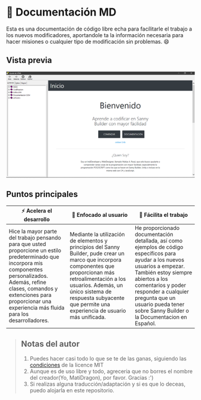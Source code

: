 # :blue_book: Documentación MD
Esta es una documentación de código libre echa para facílitarle el trabajo a los nuevos modificadores, aportandole ta la información necesaria para hacer misiones o cualquier tipo de modificación sin problemas. :smile:
## Vista previa
![preview-img](https://raw.githubusercontent.com/MatiDragon-YT/doc-chm/master/preview.png)
## Puntos principales
|:zap: **Acelera el desarrollo** |:busts_in_silhouette: **Enfocado al usuario** |:hammer: **Fácilita el trabajo** |
|--------------------- |------------------- |------------------- |
|Hice la mayor parte del trabajo pensando para que usted proporcione un estilo predeterminado que incorpora mis componentes personalizados. Además, refine clases, comandos y extenciones para proporcionar una experiencia más fluida para los desarrolladores. |Mediante la utilización de elementos y principios del Sanny Builder, pude crear un marco que incorpora componentes que proporcionan más retroalimentación a los usuarios. Además, un único sistema de respuesta subyacente que permite una experiencia de usuario más unificada. |He proporcionado documentación detallada, así como ejemplos de código específicos para ayudar a los nuevos usuarios a empezar. También estoy siempre abiertos a los comentarios y poder responder a cualquier pregunta que un usuario pueda tener sobre Sanny Builder o la Documentacion en Español. |
> ## Notas del autor
> 1. Puedes hacer casi todo lo que se te de las ganas, siguiendo las [condiciones](https://github.com/MatiDragon-YT/doc-chm/blob/master/LICENSE) de la licence MIT
> 2. Aunque es de uso libre y todo, agreceria que no borres el nombre del creador(Yo, MatiDragon), por favor. Gracias :')
> 3. Si realizas alguna traducción/adaptación y si es que lo deceas, puedo alojarla en este repositorio.
